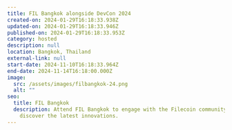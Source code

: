 ```yaml
---
title: FIL Bangkok alongside DevCon 2024
created-on: 2024-01-29T16:18:33.938Z
updated-on: 2024-01-29T16:18:33.946Z
published-on: 2024-01-29T16:18:33.953Z
category: hosted
description: null
location: Bangkok, Thailand
external-link: null
start-date: 2024-11-10T16:18:33.964Z
end-date: 2024-11-14T16:18:00.000Z
image:
  src: /assets/images/filbangkok-24.png
  alt: ""
seo:
  title: FIL Bangkok
  description: Attend FIL Bangkok to engage with the Filecoin community and
    discover the latest innovations.
---
```

